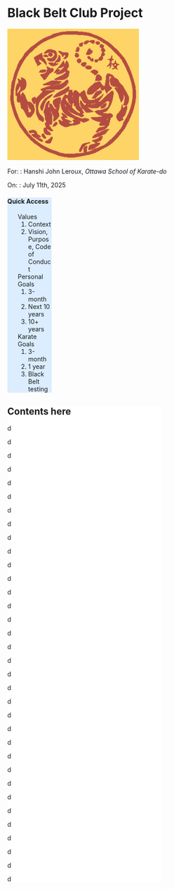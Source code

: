 <style>
   .page-title {
      position: sticky;
      top: 0;
      z-index: 10;
   }

   .bbc-menu {
      width: 20%;
      position: sticky;
      top: calc(2em + 40px);
      margin-right: 1em;
      margin-bottom: 1em;
   }

   #menu {
      background-color: #dbedff;
   }

   .bbc-content {
      width: 70%;
   }

   #content {
      background-color: #fff;
   }

   .bbc-menu > ol {
      list-style-type: none;
   }

</style>

<div class="page-title" markdown='1'>

# Black Belt Club Project

</div>

<div class="code-compare">

<div markdown="1">

![Shotokan](../../assets/img/shotokan-tiger-orange.png)

</div>

<div markdown="1" style="align-self: center;">

For:
: Hanshi John Leroux, _Ottawa School of Karate-do_

On:
: July 11th, 2025

</div>

</div>



<div class="tile-box">

<div id="menu" class="bbc-menu" markdown=1>

#### Quick Access

1. Values
   1. Context
   2. Vision, Purpose, Code of Conduct
2. Personal Goals
   1. 3-month
   2. Next 10 years
   3. 10+ years
3. Karate Goals
   1. 3-month
   2. 1 year
   3. Black Belt testing

</div>

<div id="content" class="bbc-content" markdown=1>

## Contents here

d

d

d

d

d

d

d

d

d

d

d

d

d

d

d

d

d

d

d

d

d

d

d

d

d

d

d

d

d

d

d

d

d

d


</div>

</div>

